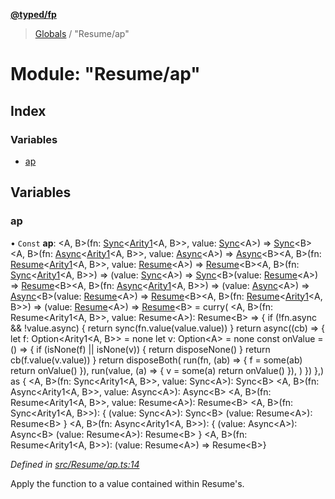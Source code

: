 **[@typed/fp](../README.md)**

> [Globals](../globals.md) / "Resume/ap"

# Module: "Resume/ap"

## Index

### Variables

* [ap](_resume_ap_.md#ap)

## Variables

### ap

• `Const` **ap**: \<A, B>(fn: [Sync](../interfaces/_resume_sync_.sync.md)\<[Arity1](_common_types_.md#arity1)\<A, B>>, value: [Sync](../interfaces/_resume_sync_.sync.md)\<A>) => [Sync](../interfaces/_resume_sync_.sync.md)\<B>\<A, B>(fn: [Async](../interfaces/_resume_async_.async.md)\<[Arity1](_common_types_.md#arity1)\<A, B>>, value: [Async](../interfaces/_resume_async_.async.md)\<A>) => [Async](../interfaces/_resume_async_.async.md)\<B>\<A, B>(fn: [Resume](_resume_resume_.md#resume)\<[Arity1](_common_types_.md#arity1)\<A, B>>, value: [Resume](_resume_resume_.md#resume)\<A>) => [Resume](_resume_resume_.md#resume)\<B>\<A, B>(fn: [Sync](../interfaces/_resume_sync_.sync.md)\<[Arity1](_common_types_.md#arity1)\<A, B>>) => (value: [Sync](../interfaces/_resume_sync_.sync.md)\<A>) => [Sync](../interfaces/_resume_sync_.sync.md)\<B>(value: [Resume](_resume_resume_.md#resume)\<A>) => [Resume](_resume_resume_.md#resume)\<B>\<A, B>(fn: [Async](../interfaces/_resume_async_.async.md)\<[Arity1](_common_types_.md#arity1)\<A, B>>) => (value: [Async](../interfaces/_resume_async_.async.md)\<A>) => [Async](../interfaces/_resume_async_.async.md)\<B>(value: [Resume](_resume_resume_.md#resume)\<A>) => [Resume](_resume_resume_.md#resume)\<B>\<A, B>(fn: [Resume](_resume_resume_.md#resume)\<[Arity1](_common_types_.md#arity1)\<A, B>>) => (value: [Resume](_resume_resume_.md#resume)\<A>) => [Resume](_resume_resume_.md#resume)\<B> = curry( \<A, B>(fn: Resume\<Arity1\<A, B>>, value: Resume\<A>): Resume\<B> => { if (!fn.async && !value.async) { return sync(fn.value(value.value)) } return async((cb) => { let f: Option\<Arity1\<A, B>> = none let v: Option\<A> = none const onValue = () => { if (isNone(f) \|\| isNone(v)) { return disposeNone() } return cb(f.value(v.value)) } return disposeBoth( run(fn, (ab) => { f = some(ab) return onValue() }), run(value, (a) => { v = some(a) return onValue() }), ) }) },) as { \<A, B>(fn: Sync\<Arity1\<A, B>>, value: Sync\<A>): Sync\<B> \<A, B>(fn: Async\<Arity1\<A, B>>, value: Async\<A>): Async\<B> \<A, B>(fn: Resume\<Arity1\<A, B>>, value: Resume\<A>): Resume\<B> \<A, B>(fn: Sync\<Arity1\<A, B>>): { (value: Sync\<A>): Sync\<B> (value: Resume\<A>): Resume\<B> } \<A, B>(fn: Async\<Arity1\<A, B>>): { (value: Async\<A>): Async\<B> (value: Resume\<A>): Resume\<B> } \<A, B>(fn: Resume\<Arity1\<A, B>>): (value: Resume\<A>) => Resume\<B>}

*Defined in [src/Resume/ap.ts:14](https://github.com/TylorS/typed-fp/blob/559f273/src/Resume/ap.ts#L14)*

Apply the function to a value contained within Resume's.
